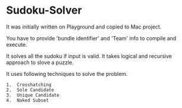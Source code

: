 # Sudoku-Solver

It was initially written on Playground and copied to Mac project.

You have to provide 'bundle identifier' and 'Team' info to compile and execute.

It solves all the sudoku if input is valid. It takes logical and recursive approach to slove a puzzle.

It uses following techniques to solve the problem.

	1.	Crosshatching
	2.	Sole Candidate
	3.	Unique Candidate
	4.	Naked Subset

